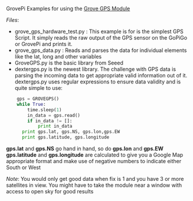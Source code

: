 GrovePi Examples for using the [Grove GPS Module](http://www.seeedstudio.com/depot/Grove-GPS-p-959.html?cPath=25_130)

*Files*:
- grove_gps_hardware_test.py : This example is for is the simplest GPS Script.  It simply reads the raw output of the GPS sensor on the GoPiGo or GrovePi and prints it. 
- grove_gps_data.py : Reads and parses the data for individual elements like the lat, long and other variables
- GroveGPS.py is the basic library from Seeed
- dextergps.py is the newest library. The challenge with GPS data is parsing the incoming data to get appropriate valid information out of it. dextergps.py uses regular expressions to ensure data validity and is quite simple to use:
```python
	gps = GROVEGPS()
	while True:
		time.sleep(1)
		in_data = gps.read()
		if in_data != []:
			print in_data
      print gps.lat, gps.NS, gps.lon,gps.EW
      print gps.latitude, gps.longitude
```

**gps.lat** and **gps.NS** go hand in hand, so do **gps.lon** and **gps.EW**
**gps.latitude** and **gps.longitude** are calculated to give you a Google Map appropriate format and make use of negative numbers to indicate either South or West

*Note*:
You would only get good data when fix is 1 and you have 3 or more satellites in view. You might have to take the module near a window with access to open sky for good results
